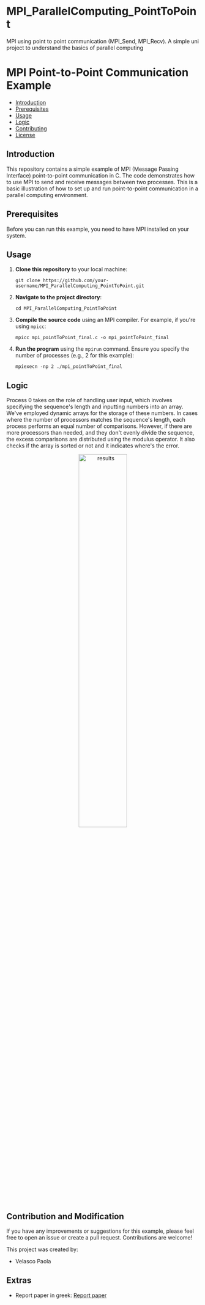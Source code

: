 # MPI_ParallelComputing_PointToPoint
MPI using point to point communication (MPI_Send, MPI_Recv). A simple uni project to understand the basics of parallel computing

# MPI Point-to-Point Communication Example

- [Introduction](#introduction)
- [Prerequisites](#prerequisites)
- [Usage](#usage)
- [Logic](#logic)
- [Contributing](#contributing)
- [License](#license)

## Introduction

This repository contains a simple example of MPI (Message Passing Interface) point-to-point communication in C. The code demonstrates how to use MPI to send and receive messages between two processes. This is a basic illustration of how to set up and run point-to-point communication in a parallel computing environment.

## Prerequisites

Before you can run this example, you need to have MPI installed on your system.
## Usage

1. **Clone this repository** to your local machine:

    ```shell
    git clone https://github.com/your-username/MPI_ParallelComputing_PointToPoint.git
    ```

2. **Navigate to the project directory**:

    ```shell
    cd MPI_ParallelComputing_PointToPoint
    ```

3. **Compile the source code** using an MPI compiler. For example, if you're using `mpicc`:

    ```shell
    mpicc mpi_pointToPoint_final.c -o mpi_pointToPoint_final
    ```

4. **Run the program** using the `mpirun` command. Ensure you specify the number of processes (e.g., 2 for this example):

    ```shell
    mpiexecn -np 2 ./mpi_pointToPoint_final
    ```

## Logic

Process 0 takes on the role of handling user input, which involves specifying the sequence's length and inputting numbers into an array. We've employed dynamic arrays for the storage of these numbers. In cases where the number of processors matches the sequence's length, each process performs an equal number of comparisons. However, if there are more processors than needed, and they don't evenly divide the sequence, the excess comparisons are distributed using the modulus operator. It also checks if the array is sorted or not and it indicates where's the error.

<p align="center">
    <img width="50%" src="https://github.com/PaolaVlsc/MPI_ParallelComputing_PointToPoint/assets/87998374/f7fcf6e2-da49-4b09-9160-dd4b91a17d14" alt="results">
</p>

## Contribution and Modification

If you have any improvements or suggestions for this example, please feel free to open an issue or create a pull request. Contributions are welcome!
 
This project was created by:
- Velasco Paola 

## Extras
* Report paper in greek: [Report paper](https://github.com/PaolaVlsc/MPI_ParallelComputing_PointToPoint/blob/main/cs161020_espy.pdf)
